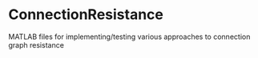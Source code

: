 # ConnectionResistance
MATLAB files for implementing/testing various approaches to connection graph resistance 
